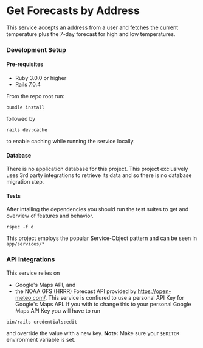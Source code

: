 # Get Forecasts by Address

This service accepts an address from a user and fetches the current temperature plus the 7-day forecast for high and low temperatures.

### Development Setup
#### Pre-requisites
- Ruby 3.0.0 or higher
- Rails 7.0.4

From the repo root run:
```
bundle install
```

followed by

```
rails dev:cache
```
to enable caching while running the service locally.

#### Database
There is no application database for this project. This project exclusively uses 3rd party integrations to retrieve its data and so there is no database migration step.

#### Tests
After intalling the dependencies you should run the test suites to get and overview of features and behavior.
```
rspec -f d
```

This project employs the popular Service-Object pattern and can be seen in `app/services/*`

### API Integrations
This service relies on 
- Google's Maps API, and
- the NOAA GFS (HRRR) Forecast API provided by https://open-meteo.com/.
This service is confiured to use a personal API Key for Google's Maps API. If you with to change this to your personal Google Maps API Key you will have to run
```
bin/rails credentials:edit
```
and override the value with a new key. **Note:** Make sure your `$EDITOR` environment variable is set.




